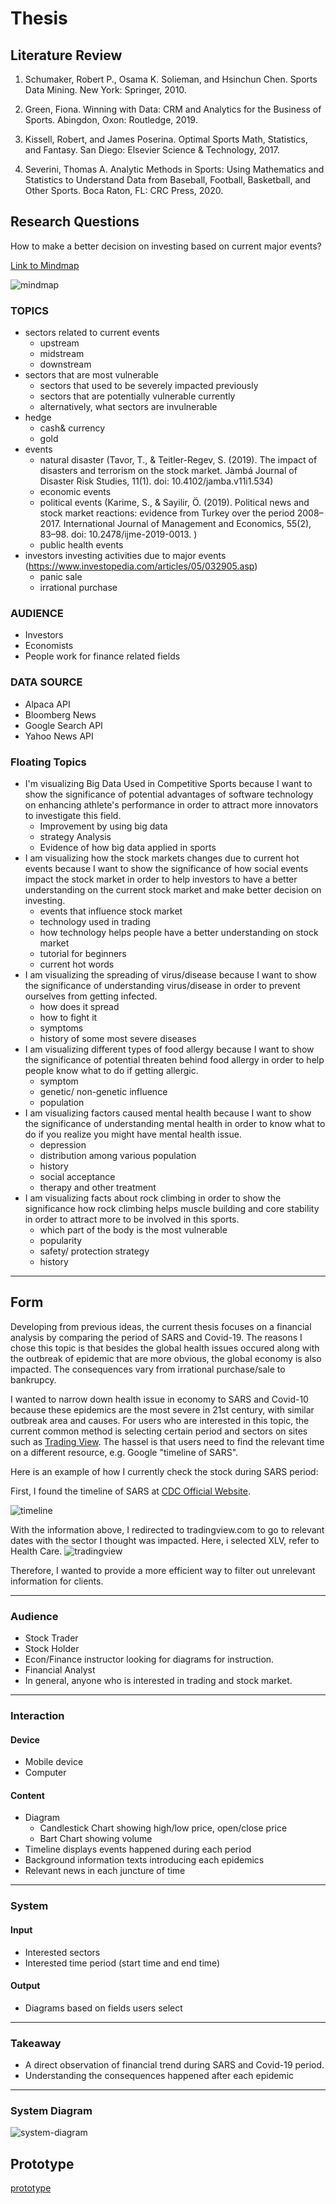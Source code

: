 # Thesis 
## Literature Review
1. Schumaker, Robert P., Osama K. Solieman, and Hsinchun Chen. Sports Data Mining. New York: Springer, 2010.

2. Green, Fiona. Winning with Data: CRM and Analytics for the Business of Sports. Abingdon, Oxon: Routledge, 2019.

3. Kissell, Robert, and James Poserina. Optimal Sports Math, Statistics, and Fantasy. San Diego: Elsevier Science & Technology, 2017.

4. Severini, Thomas A. Analytic Methods in Sports: Using Mathematics and Statistics to Understand Data from Baseball, Football, Basketball, and Other Sports. Boca Raton, FL: CRC Press, 2020.

## Research Questions
How to make a better decision on investing based on current major events?


[Link to Mindmap](https://mm.tt/1410762546?t=VqTFfbyQ62)

![mindmap](src/img/mindmap2.png)

### TOPICS
- sectors related to current events
    - upstream
    - midstream
    - downstream
- sectors that are most vulnerable
    - sectors that used to be severely impacted previously
    - sectors that are potentially vulnerable currently
    - alternatively, what sectors are invulnerable
- hedge
    - cash& currency
    - gold
- events
    - natural disaster (Tavor, T., & Teitler-Regev, S. (2019). The impact of disasters and terrorism on the stock market. Jàmbá Journal of Disaster Risk Studies, 11(1). doi: 10.4102/jamba.v11i1.534)
    - economic events
    - political events  (Karime, S., & Sayilir, Ö. (2019). Political news and stock market reactions: evidence from Turkey over the period 2008–2017. International Journal of Management and Economics, 55(2), 83–98. doi: 10.2478/ijme-2019-0013. )
    - public health events
- investors investing activities due to major events (https://www.investopedia.com/articles/05/032905.asp)
    - panic sale
    - irrational purchase
### AUDIENCE
- Investors
- Economists
- People work for finance related fields

### DATA SOURCE
- Alpaca API
- Bloomberg News
- Google Search API
- Yahoo News API

### Floating Topics
- I'm visualizing Big Data Used in Competitive Sports because I want to show the significance of potential advantages of software technology on enhancing athlete's performance in order to attract more innovators to investigate this field.
    - Improvement by using big data
    - strategy Analysis
    - Evidence of how big data applied in sports
- I am visualizing how the stock markets changes due to current hot events because I want to show the significance of how social events impact the stock market in order to help investors to have a better understanding on the current stock market and make better decision on investing.
    - events that influence stock market
    - technology used in trading
    - how technology helps people have a better understanding on stock market
    - tutorial for beginners
    - current hot words
- I am visualizing the spreading of virus/disease because I want to show the significance of understanding virus/disease in order to prevent ourselves from getting infected.
    - how does it spread
    - how to fight it
    - symptoms
    - history of some most severe diseases
- I am visualizing different types of food allergy because I want to show the significance of potential threaten behind food allergy in order to help people know what to do if getting allergic.
    - symptom
    - genetic/ non-genetic influence
    - population
- I am visualizing factors caused mental health because I want to show the significance of understanding mental health in order to know what to do if you realize you might have mental health issue.
    - depression
    - distribution among various population
    - history
    - social acceptance
    - therapy and other treatment
- I am visualizing facts about rock climbing in order to show the significance how rock climbing helps muscle building and core stability in order to attract more to be involved in this sports.
    - which part of the body is the most vulnerable
    - popularity
    - safety/ protection strategy
    - history


----

## Form
Developing from previous ideas, the current thesis focuses on a financial analysis by comparing the period of SARS and Covid-19. The reasons I chose this topic is that besides the global health issues occured along with the outbreak of epidemic that are more obvious, the global economy is also impacted. The consequences vary from irrational purchase/sale to bankrupcy.


 I wanted to narrow down health issue in economy to SARS and Covid-10 because these epidemics are the most severe in 21st century, with similar outbreak area and causes. For users who are interested in this topic, the current common method is selecting certain period and sectors on sites such as [Trading View](https://www.tradingview.com/). The hassel is that users need to find the relevant time on a different resource, e.g. Google "timeline of SARS". 

 Here is an example of how I currently check the stock during SARS period:

 First, I found the timeline of SARS at [CDC Official Website](https://www.cdc.gov/about/history/sars/timeline.htm).

 ![timeline](src/img/timeline.png)

 With the information above, I redirected to tradingview.com to go to relevant dates with the sector I thought was impacted. Here, i selected XLV, refer to Health Care. 
 ![tradingview](src/img/tradingview.png)

 Therefore, I wanted to provide a more efficient way to filter out unrelevant information for clients. 

 ---

### Audience
- Stock Trader
- Stock Holder
- Econ/Finance instructor looking for diagrams for instruction.
- Financial Analyst
- In general, anyone who is interested in trading and stock market.
---
### Interaction
#### Device
- Mobile device
- Computer
#### Content
- Diagram
    - Candlestick Chart showing high/low price, open/close price
    - Bart Chart showing volume
- Timeline displays events happened during each period
- Background information texts introducing each epidemics
- Relevant news in each juncture of time

---
### System
#### Input
- Interested sectors
- Interested time period (start time and end time)
#### Output
- Diagrams based on fields users select

---

### Takeaway
- A direct observation of financial trend during SARS and Covid-19 period.
- Understanding the consequences happened after each epidemic

---
### System Diagram
![system-diagram](src/img/system_diagram.png)

## Prototype
[prototype](https://www.figma.com/proto/3yOAp2IXwegWKkMuOIElPJ/Untitled?node-id=32%3A0&viewport=205%2C550%2C0.15998475253582&scaling=scale-down)


